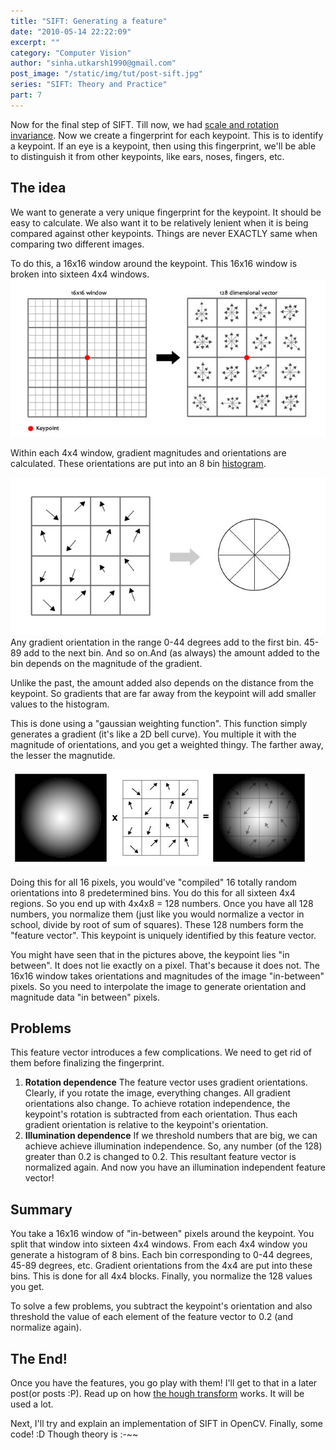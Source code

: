 ```yaml
---
title: "SIFT: Generating a feature"
date: "2010-05-14 22:22:09"
excerpt: ""
category: "Computer Vision"
author: "sinha.utkarsh1990@gmail.com"
post_image: "/static/img/tut/post-sift.jpg"
series: "SIFT: Theory and Practice"
part: 7
---
```


Now for the final step of SIFT. Till now, we had [scale and rotation invariance](/tutorials/sift-scale-invariant-feature-transform-keypoint-orientation/). Now we create a fingerprint for each keypoint. This is to identify a keypoint. If an eye is a keypoint, then using this fingerprint, we'll be able to distinguish it from other keypoints, like ears, noses, fingers, etc. 

## The idea

We want to generate a very unique fingerprint for the keypoint. It should be easy to calculate. We also want it to be relatively lenient when it is being compared against other keypoints. Things are never EXACTLY same when comparing two different images.

To do this, a 16x16 window around the keypoint. This 16x16 window is broken into sixteen 4x4 windows. 
![](/static/img/tut/sift-fingerprint.jpg)

Within each 4x4 window, gradient magnitudes and orientations are calculated. These orientations are put into an 8 bin [histogram](/tutorials/histograms-from-simplest-to-the-most-complex/). 

![](/static/img/tut/sift-4x4.jpg)Any gradient orientation in the range 0-44 degrees add to the first bin. 45-89 add to the next bin. And so on.And (as always) the amount added to the bin depends on the magnitude of the gradient.

Unlike the past, the amount added also depends on the distance from the keypoint. So gradients that are far away from the keypoint will add smaller values to the histogram. 

This is done using a "gaussian weighting function". This function simply generates a gradient (it's like a 2D bell curve). You multiple it with the magnitude of orientations, and you get a weighted thingy. The farther away, the lesser the magnutide.

![](/static/img/tut/sift-gaussian-4x4-weighting1.jpg)

Doing this for all 16 pixels, you would've "compiled" 16 totally random orientations into 8 predetermined bins. You do this for all sixteen 4x4 regions. So you end up with 4x4x8 = 128 numbers. Once you have all 128 numbers, you normalize them (just like you would normalize a vector in school, divide by root of sum of squares). These 128 numbers form the "feature vector". This keypoint is uniquely identified by this feature vector.

You might have seen that in the pictures above, the keypoint lies "in between". It does not lie exactly on a pixel. That's because it does not. The 16x16 window takes orientations and magnitudes of the image "in-between" pixels. So you need to interpolate the image to generate orientation and magnitude data "in between" pixels. 

## Problems

This feature vector introduces a few complications. We need to get rid of them before finalizing the fingerprint. 

  1. **Rotation dependence** The feature vector uses gradient orientations. Clearly, if you rotate the image, everything changes. All gradient orientations also change. To achieve rotation independence, the keypoint's rotation is subtracted from each orientation. Thus each gradient orientation is relative to the keypoint's orientation.
  2. **Illumination dependence** If we threshold numbers that are big, we can achieve achieve illumination independence. So, any number (of the 128) greater than 0.2 is changed to 0.2. This resultant feature vector is normalized again. And now you have an illumination independent feature vector!

## Summary

You take a 16x16 window of "in-between" pixels around the keypoint. You split that window into sixteen 4x4 windows. From each 4x4 window you generate a histogram of 8 bins. Each bin corresponding to 0-44 degrees, 45-89 degrees, etc. Gradient orientations from the 4x4 are put into these bins. This is done for all 4x4 blocks. Finally, you normalize the 128 values you get.

To solve a few problems, you subtract the keypoint's orientation and also threshold the value of each element of the feature vector to 0.2 (and normalize again).

## The End!

Once you have the features, you go play with them! I'll get to that in a later post(or posts :P). Read up on how [the hough transform](/tutorials/hough-transform-basics/) works. It will be used a lot.

Next, I'll try and explain an implementation of SIFT in OpenCV. Finally, some code! :D Though theory is :-~~
